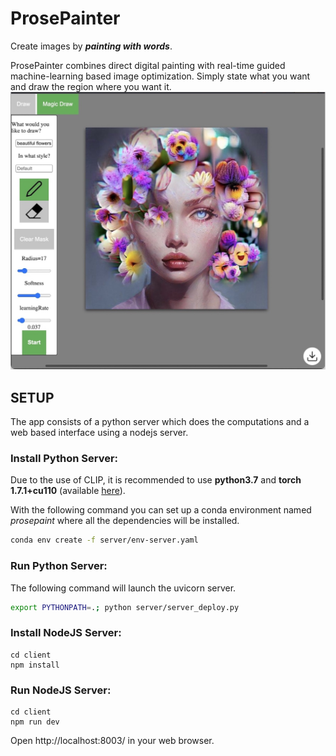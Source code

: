 # ProsePainter 
Create images by ***painting with words***.

ProsePainter combines direct digital painting with real-time guided machine-learning based image optimization. Simply state what you want and draw the region where you want it. 
![Tux, the Linux mascot](preview.jpg)
 
## SETUP
The app consists of a python server which does the computations and a web based interface using a nodejs server.

### Install Python Server:
Due to the use of CLIP, it is recommended to use **python3.7** and **torch 1.7.1+cu110** (available [here](https://pytorch.org/get-started/previous-versions/)).

With the following command you can set up a conda environment named _prosepaint_ where all the dependencies will be installed.
```bash
conda env create -f server/env-server.yaml
```

### Run Python Server:
The following command will launch the uvicorn server.
```bash
export PYTHONPATH=.; python server/server_deploy.py
```

### Install NodeJS Server:
```
cd client
npm install
```
### Run NodeJS Server:
```
cd client
npm run dev
```
Open http://localhost:8003/ in your web browser.